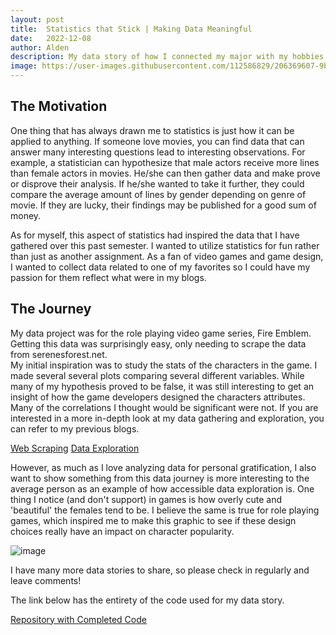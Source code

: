 ```yaml
---
layout: post
title:  Statistics that Stick | Making Data Meaningful
date:   2022-12-08
author: Alden
description: My data story of how I connected my major with my hobbies.
image: https://user-images.githubusercontent.com/112586829/206369607-9bd5fe55-7032-465e-b7ac-0507427cf194.png
---
```


## The Motivation

One thing that has always drawn me to statistics is just how it can be applied to anything.  If someone love movies,
you can find data that can answer many interesting questions lead to interesting observations. For example, a statistician can hypothesize that male actors 
receive more lines than female actors in movies.  He/she can then gather data and make prove or disprove their analysis.  If he/she wanted to take it further,
they could compare the average amount of lines by gender depending on genre of movie.  If they are lucky, their findings may be published for a good sum of money.  

As for myself, this aspect of statistics had inspired the data that I have gathered over this past semester.  I wanted to utilize statistics for fun rather
than just as another assignment.  As a fan of video games and game design, I wanted to collect data related to one of my favorites so I could have my passion
for them reflect what were in my blogs.

## The Journey

My data project was for the role playing video game series, Fire Emblem.  Getting this data was surprisingly easy, only needing to scrape the data from serenesforest.net.  
My initial inspiration was to study the stats of the characters in the game.  I made several several plots comparing several different variables.  While many of my
hypothesis proved to be false, it was still interesting to get an insight of how the game developers designed the characters attributes.  Many of the correlations
I thought would be significant were not.  If you are interested in a more in-depth look at my data gathering and exploration, you can refer to my previous blogs.

[Web Scraping](https://aldenm01.github.io/stat386-projects/2022/09/26/Dataset-post.html)
[Data Exploration](https://aldenm01.github.io/stat386-projects/2022/11/18/Analysis-post.html)

However, as much as I love analyzing data for personal gratification, I also want to show something from this data journey is more interesting to 
the average person as an example of how accessible data exploration is.  One thing I notice (and don't support) in games is how overly cute and
'beautiful' the females tend to be. I believe the same is true for role playing games, which inspired me to make this graphic to see if these design
choices really have an impact on character popularity.

![image](https://user-images.githubusercontent.com/112586829/206361729-d8cafc3b-7e11-4176-8ae7-443e1514af26.png)

I have many more data stories to share, so please check in regularly and leave comments! 

The link below has the entirety of the code used for my data story.

[Repository with Completed Code](https://github.com/aldenm01/Stat386_Blog_AllData)

